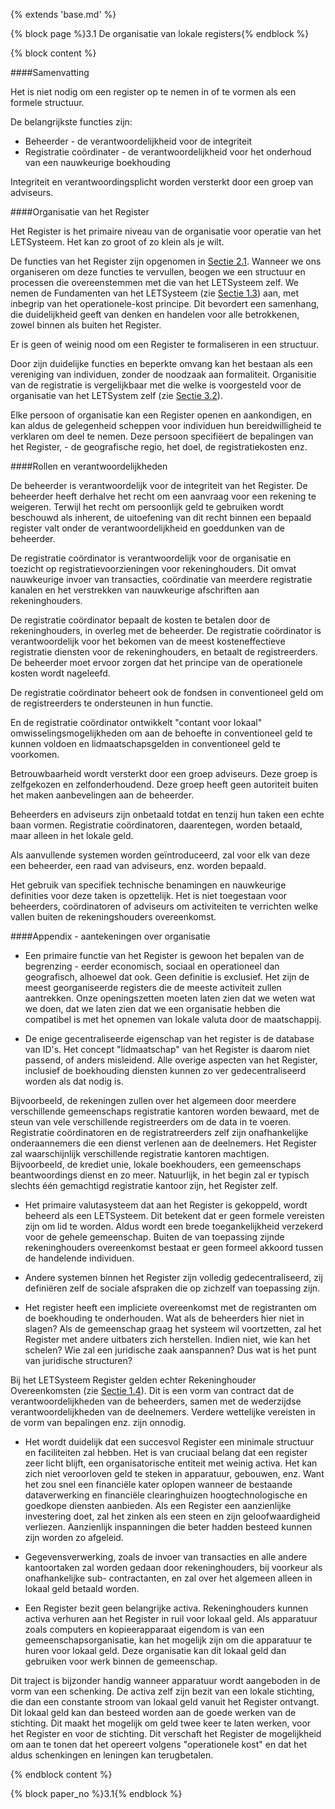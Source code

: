{% extends 'base.md' %}

{% block page %}3.1 De organisatie van lokale registers{% endblock %}

{% block content %}

####Samenvatting

Het is niet nodig om een register op te nemen in of te vormen als een formele structuur.

De belangrijkste functies zijn:

* Beheerder - de verantwoordelijkheid voor de integriteit
* Registratie coördinater - de verantwoordelijkheid voor het onderhoud van een nauwkeurige boekhouding

Integriteit en verantwoordingsplicht worden versterkt door een groep van adviseurs.

####Organisatie van het Register

Het Register is het primaire niveau van de organisatie voor operatie van het LETSysteem.
Het kan zo groot of zo klein als je wilt.

De functies van het Register zijn opgenomen in [Sectie 2.1](2.1.html). Wanneer we
ons organiseren om deze functies te vervullen, beogen we een structuur en processen
die overeenstemmen met die van het LETSysteem zelf. We nemen de
Fundamenten van het LETSysteem (zie [Sectie 1.3](1.3.html)) aan, met inbegrip
van het operationele-kost principe. Dit bevordert een samenhang, die duidelijkheid geeft van
denken en handelen voor alle betrokkenen, zowel binnen als buiten het Register.

Er is geen of weinig nood om een Register te formaliseren in een structuur.

Door zijn duidelijke functies en beperkte omvang kan het bestaan als een
vereniging van individuen, zonder de noodzaak aan formaliteit.
Organisitie van de registratie is vergelijkbaar met die welke is voorgesteld
voor de organisatie van het LETSystem zelf (zie [Sectie 3.2](3.2.html)).

Elke persoon of organisatie kan een Register openen en aankondigen, en kan aldus
de gelegenheid scheppen voor individuen hun bereidwilligheid te verklaren om
deel te nemen. 
Deze persoon specifiëert de bepalingen van het Register, - de geografische regio, het doel,
de registratiekosten enz.

####Rollen en verantwoordelijkheden

De beheerder is verantwoordelijk voor de integriteit van het Register. De beheerder
heeft derhalve het recht om een aanvraag voor een rekening te weigeren. 
Terwijl het recht om persoonlijk geld te gebruiken wordt beschouwd als inherent, de
uitoefening van dit recht binnen een bepaald register valt onder de verantwoordelijkheid 
en goeddunken van de beheerder.

De registratie coördinator is verantwoordelijk voor de organisatie en
toezicht op registratievoorzieningen voor rekeninghouders. Dit omvat
nauwkeurige invoer van transacties, coördinatie van meerdere registratie
kanalen en het verstrekken van nauwkeurige afschriften aan rekeninghouders.

De registratie coördinator bepaalt de kosten te betalen door de rekeninghouders, in 
overleg met de beheerder. De registratie coördinator is verantwoordelijk
voor het bekomen van de meest kosteneffectieve registratie diensten voor de rekeninghouders,
en betaalt de registreerders. De beheerder moet ervoor zorgen dat het principe 
van de operationele kosten wordt nageleefd.

De registratie coördinator beheert ook de fondsen in conventioneel geld om de registreerders
te ondersteunen in hun functie.

En de registratie coördinator ontwikkelt "contant voor lokaal" omwisselingsmogelijkheden
om aan de behoefte in conventioneel geld te kunnen voldoen en lidmaatschapsgelden in conventioneel geld
te voorkomen.

Betrouwbaarheid wordt versterkt door een groep adviseurs. Deze groep is zelfgekozen 
en zelfonderhoudend. Deze groep heeft geen autoriteit buiten het maken
aanbevelingen aan de beheerder.

Beheerders en adviseurs zijn onbetaald totdat en tenzij hun taken een echte baan vormen.
Registratie coördinatoren, daarentegen, worden betaald, maar alleen in het lokale geld.

Als aanvullende systemen worden geïntroduceerd, zal voor elk van deze een beheerder, een
raad van adviseurs, enz. worden bepaald. 

Het gebruik van specifiek technische benamingen en nauwkeurige definities voor deze taken is
opzettelijk. Het is niet toegestaan voor beheerders, coördinatoren of adviseurs om activiteiten
te verrichten welke vallen buiten de rekeningshouders overeenkomst. 

####Appendix - aantekeningen over organisatie

* Een primaire functie van het Register is gewoon het bepalen van de begrenzing - 
eerder economisch, sociaal en operationeel dan geografisch, alhoewel dat ook.
Geen definitie is exclusief. Het zijn de meest georganiseerde registers die de meeste
activiteit zullen aantrekken. Onze openingszetten moeten laten zien dat we weten
wat we doen, dat we laten zien dat we een organisatie hebben die compatibel is
met het opnemen van lokale valuta door de maatschappij.

* De enige gecentraliseerde eigenschap van het register is de database van ID's. Het
concept "lidmaatschap" van het Register is daarom niet passend, of
anders misleidend. Alle overige aspecten van het Register, inclusief de boekhouding
diensten kunnen zo ver gedecentraliseerd worden als dat nodig is.

Bijvoorbeeld, de rekeningen zullen over het algemeen door meerdere verschillende 
gemeenschaps registratie kantoren worden bewaard, met de steun van vele verschillende
registreerders om de data in te voeren. Registratie coördinatoren en de
registratreerders zelf zijn onafhankelijke onderaannemers die een dienst verlenen
aan de deelnemers. Het Register zal waarschijnlijk verschillende registratie kantoren
machtigen. Bijvoorbeeld, de krediet unie, lokale boekhouders, een gemeenschaps 
beantwoordings dienst en zo meer. Natuurlijk, in het begin zal er typisch slechts
één gemachtigd registratie kantoor zijn, het Register zelf.

* Het primaire valutasysteem dat aan het Register is gekoppeld, wordt beheerd als een
LETSysteem. Dit betekent dat er geen formele vereisten zijn om lid te worden. Aldus 
wordt een brede toegankelijkheid verzekerd voor de gehele gemeenschap. 
Buiten de van toepassing zijnde rekeninghouders overeenkomst bestaat er geen formeel
akkoord tussen de handelende individuen.

* Andere systemen binnen het Register zijn volledig gedecentraliseerd, zij definiëren
zelf de sociale afspraken die op zichzelf van toepassing zijn.

* Het register heeft een impliciete overeenkomst met de registranten om de 
boekhouding te onderhouden. Wat als de beheerders hier niet in slagen? 
Als de gemeenschap graag het systeem wil voortzetten, zal het Register met andere 
uitbaters zich herstellen. Indien niet, wie kan het schelen? Wie zal een juridische
zaak aanspannen? Dus wat is het punt van juridische structuren?

Bij het LETSysteem Register gelden echter Rekeninghouder Overeenkomsten (zie [Sectie 1.4](1.4.html)). 
Dit is een vorm van contract dat de verantwoordelijkheden van de beheerders, samen met de 
wederzijdse verantwoordelijkheden van de deelnemers. Verdere wettelijke vereisten in de vorm 
van bepalingen enz. zijn onnodig.

* Het wordt duidelijk dat een succesvol Register een minimale structuur en faciliteiten zal hebben. 
Het is van cruciaal belang dat een register zeer licht blijft, een organisatorische entiteit 
met weinig activa. Het kan zich niet veroorloven geld te steken in apparatuur, gebouwen, enz. 
Want het zou snel een financiële kater oplopen wanneer de bestaande dataverwerking en financiële
clearinghuizen hoogtechnologische en goedkope diensten aanbieden. Als een Register een 
aanzienlijke investering doet, zal het zinken als een steen en zijn geloofwaardigheid verliezen.
Aanzienlijk inspanningen die beter hadden besteed kunnen zijn worden zo afgeleid.
 
* Gegevensverwerking, zoals de invoer van transacties en alle andere kantoortaken
zal worden gedaan door rekeninghouders, bij voorkeur als onafhankelijke sub-
contractanten, en zal over het algemeen alleen in lokaal geld betaald worden.

* Een Register bezit geen belangrijke activa. Rekeninghouders kunnen activa verhuren
aan het Register in ruil voor lokaal geld. Als apparatuur zoals computers
en kopieerapparaat eigendom is van een gemeenschapsorganisatie, kan het mogelijk zijn
om die apparatuur te huren voor lokaal geld. Deze organisatie kan dit lokaal geld dan
gebruiken voor werk binnen de gemeenschap.

Dit traject is bijzonder handig wanneer apparatuur wordt aangeboden in de vorm van een
schenking. De activa zelf zijn bezit van een lokale stichting, die dan een constante 
stroom van lokaal geld vanuit het Register ontvangt. Dit lokaal geld kan dan besteed worden
aan de goede werken van de stichting. Dit maakt het mogelijk om geld twee keer te laten 
werken, voor het Register en voor de stichting. Dit verschaft het Register de mogelijkheid
om aan te tonen dat het opereert volgens "operationele kost" en dat het aldus schenkingen
en leningen kan terugbetalen.


{% endblock content %}

{% block paper_no %}3.1{% endblock %}


